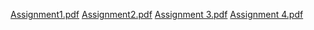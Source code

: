 [Assignment1.pdf](https://github.com/Ajmean/Exploratory-Analysis-Of-Rain-Fall-Data-In-India-For-Agriculture/files/15036165/Assignment1.pdf)
[Assignment2.pdf](https://github.com/Ajmean/Exploratory-Analysis-Of-Rain-Fall-Data-In-India-For-Agriculture/files/15036169/Assignment2.pdf)
[Assignment 3.pdf](https://github.com/Ajmean/Exploratory-Analysis-Of-Rain-Fall-Data-In-India-For-Agriculture/files/15036171/Assignment.3.pdf)
[Assignment 4.pdf](https://github.com/Ajmean/Exploratory-Analysis-Of-Rain-Fall-Data-In-India-For-Agriculture/files/15036173/Assignment.4.pdf)
